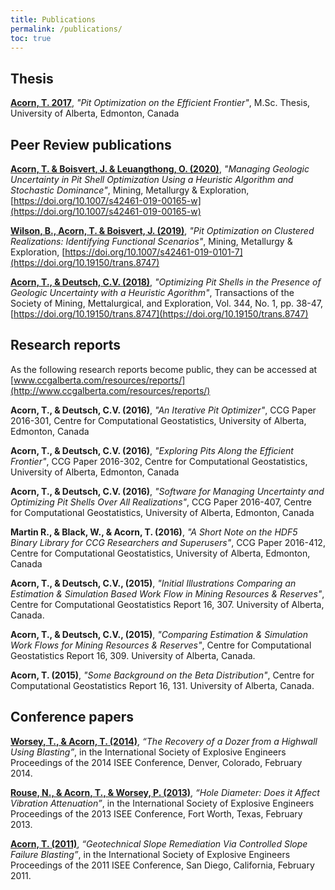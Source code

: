 ```yaml
---
title: Publications
permalink: /publications/
toc: true
---
```


## Thesis
[**Acorn, T. 2017**](http://www.tyleracorn.com/wp-content/uploads/2018/10/Tyler_Acorn_201705_MSc.pdf), *"Pit Optimization on the Efficient Frontier"*, M.Sc. Thesis, University of Alberta, Edmonton, Canada

## Peer Review publications


[**Acorn, T. & Boisvert, J. & Leuangthong, O. (2020)**](https://doi.org/10.1007/s42461-019-00165-w), *"Managing Geologic Uncertainty in Pit Shell Optimization Using a Heuristic Algorithm and Stochastic Dominance"*, Mining, Metallurgy & Exploration, [https://doi.org/10.1007/s42461-019-00165-w](https://doi.org/10.1007/s42461-019-00165-w)

[**Wilson, B., Acorn, T. & Boisvert, J. (2019)**](https://doi.org/10.19150/trans.8747), *"Pit Optimization on Clustered Realizations: Identifying Functional Scenarios"*, Mining, Metallurgy & Exploration, [https://doi.org/10.1007/s42461-019-0101-7](https://doi.org/10.19150/trans.8747)

[**Acorn, T., & Deutsch, C.V. (2018)**](https://doi.org/10.19150/trans.8747), *"Optimizing Pit Shells in the Presence of Geologic Uncertainty with a Heuristic Agorithm"*, Transactions of the Society of Mining, Mettalurgical, and Exploration, Vol. 344, No. 1, pp. 38-47, [https://doi.org/10.19150/trans.8747](https://doi.org/10.19150/trans.8747)


## Research reports

As the following research reports become public, they can be accessed at [www.ccgalberta.com/resources/reports/](http://www.ccgalberta.com/resources/reports/)

**Acorn, T., & Deutsch, C.V. (2016)**, *"An Iterative Pit Optimizer"*, CCG Paper 2016-301, Centre for Computational Geostatistics, University of Alberta, Edmonton, Canada

**Acorn, T., & Deutsch, C.V. (2016)**, *"Exploring Pits Along the Efficient Frontier"*, CCG Paper 2016-302, Centre for Computational Geostatistics, University of Alberta, Edmonton, Canada

**Acorn, T., & Deutsch, C.V. (2016)**, *"Software for Managing Uncertainty and Optimizing Pit Shells Over All Realizations"*, CCG Paper 2016-407, Centre for Computational Geostatistics, University of Alberta, Edmonton, Canada

**Martin R., & Black, W., & Acorn, T. (2016)**, *"A Short Note on the HDF5 Binary Library for CCG Researchers and Superusers"*, CCG Paper 2016-412, Centre for Computational Geostatistics, University of Alberta, Edmonton, Canada

**Acorn, T., & Deutsch, C.V., (2015)**, *"Initial Illustrations Comparing an Estimation &amp; Simulation Based Work Flow in Mining Resources &amp; Reserves"*, Centre for Computational Geostatistics Report 16, 307. University of Alberta, Canada.

**Acorn, T., & Deutsch, C.V., (2015)**, *"Comparing Estimation &amp; Simulation Work Flows for Mining Resources &amp; Reserves"*, Centre for Computational Geostatistics Report 16, 309. University of Alberta, Canada.

**Acorn, T. (2015)**, *"Some Background on the Beta Distribution"*, Centre for Computational Geostatistics Report 16, 131. University of Alberta, Canada.

## Conference papers

[**Worsey, T., & Acorn, T. (2014)**](http://www.tyleracorn.com/wp-content/uploads/2018/10/the_recovery_of_a_dozer_from_a_highwall_using_blasting.pdf), *“The Recovery of a Dozer from a Highwall Using Blasting”*, in the International Society of Explosive Engineers Proceedings of the 2014 ISEE Conference, Denver, Colorado, February 2014.

[**Rouse, N., & Acorn, T., & Worsey, P. (2013)**](http://www.tyleracorn.com/wp-content/uploads/2018/10/hole_diameter_-_does_it_affect_vibration_attenuation.pdf), *“Hole Diameter: Does it Affect Vibration Attenuation”*, in the International Society of Explosive Engineers Proceedings of the 2013 ISEE Conference, Fort Worth, Texas, February 2013.

[**Acorn, T. (2011)**](https://www.researchgate.net/publication/269698726_Geotechnical_Slope_Remediation_Via_RC-drilling_And_Controlled_Slope_Failure_Blasting), *“Geotechnical Slope Remediation Via Controlled Slope Failure Blasting”*, in the International Society of Explosive Engineers Proceedings of the 2011 ISEE Conference, San Diego, California, February 2011.
